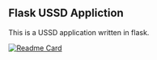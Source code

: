## Flask USSD Appliction
This is a USSD application written in flask.

[![Readme Card](https://github-readme-stats.vercel.app/api/pin/?username=allansifuna&repo=Flask-USSD-Appliction)](https://github.com/allansifuna/Flask-USSD-Appliction)
